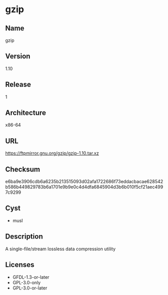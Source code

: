 # gzip

## Name
gzip

## Version
1.10

## Release
1

## Architecture
x86-64

## URL
https://ftpmirror.gnu.org/gzip/gzip-1.10.tar.xz

## Checksum
e6ba9e3906cdb6a6235b213515093d02afa1722686f73eddacbacae628542b586b449829783b6a1701e9b9e0c4d4dfa6845904d3b6b010f5cf21aec4997c9299

## Cyst
* musl

## Description
A single-file/stream lossless data compression utility

## Licenses
* GFDL-1.3-or-later
* GPL-3.0-only
* GPL-3.0-or-later

